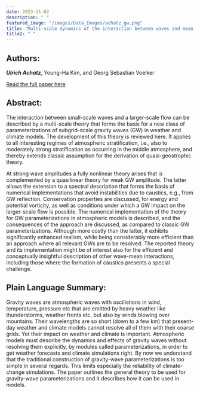 ```yaml
---
date: 2023-11-02
description: " "
featured_image: "/images/Data_Images/achatz_gw.png"
title: "Multi-scale dynamics of the interaction between waves and mean flows: From nonlinear WKB theory to gravity-wave parameterizations in weather and climate models"
title2: " "
---
```

## Authors:
***Ulrich Achatz***, Young-Ha Kim, and Georg Sebastian Voelker

[Read the full paper here](https://doi.org/10.1063/5.0165180)
## Abstract:
The interaction between small-scale waves and a larger-scale flow can be described by a multi-scale theory that forms the basis for a new class of parameterizations of subgrid-scale gravity waves (GW) in weather and climate models. The development of this theory is reviewed here. It applies to all interesting regimes of atmospheric stratification, i.e., also to moderately strong stratification as occurring in the middle atmosphere, and thereby extends classic assumption for the derivation of quasi-geostrophic theory. 
<!--more-->
At strong wave amplitudes a fully nonlinear theory arises that is complemented by a quasilinear theory for weak GW amplitude. The latter allows the extension to a spectral description that forms the basis of numerical implementations that avoid instabilities due to caustics, e.g., from GW reflection. Conservation properties are discussed, for energy and potential vorticity, as well as conditions under which a GW impact on the larger-scale flow is possible. The numerical implementation of the theory for GW parameterizations in atmospheric models is described, and the consequences of the approach are discussed, as compared to classic GW parameterizations. Although more costly than the latter, it exhibits significantly enhanced realism, while being considerably more efficient than an approach where all relevant GWs are to be resolved. The reported theory and its implementation might be of interest also for the efficient and conceptually insightful description of other wave-mean interactions, including those where the formation of caustics presents a special challenge.

## Plain Language Summary:
Gravity waves are atmospheric waves with oscillations in wind, temperature, pressure etc that are emitted by heavy weather like thunderstorms, weather fronts etc, but also by winds blowing over mountains. Their wavelengths are so short (down to a few km) that present-day weather and climate models cannot resolve all of them with their coarse grids. Yet their impact on weather and climate is important. Atmospheric models must describe the dynamics and effects of gravity waves without resolving them explicitly, by modules called parameterizations, in order to get weather forecasts and climate simulations right. By now we understand that the  traditional construction of gravity-wave parameterizations is too simple in several regards. This limits especially the reliability of climate-change simulations. The paper outlines the general theory to be used for gravity-wave parameterizations and it describes how it can be used in models.
